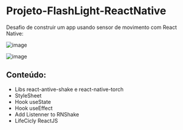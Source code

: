 # Projeto-FlashLight-ReactNative

Desafio de construir um app usando sensor de movimento com React Native:

![image](https://user-images.githubusercontent.com/34349005/169425491-a064c814-1244-4ded-8bd2-d05025d2816b.png)

![image](https://user-images.githubusercontent.com/34349005/169425509-2430b2a9-e808-4eb7-8df6-c5d01f439130.png)


## Conteúdo:

- Libs react-antive-shake e react-native-torch
- StyleSheet
- Hook useState
- Hook useEffect
- Add Listenner to RNShake
- LifeCicly ReactJS
